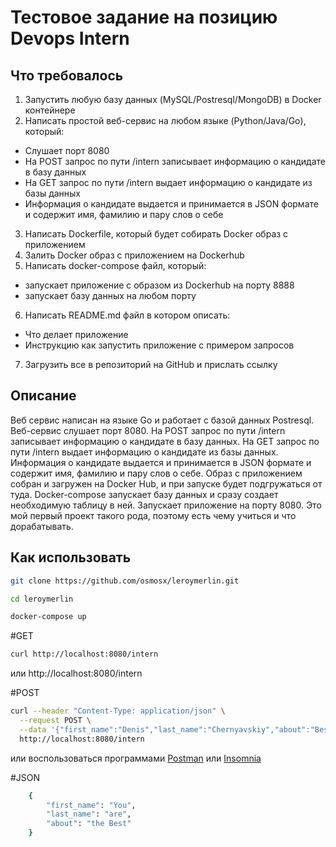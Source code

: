 # Тестовое задание на позицию Devops Intern

## Что требовалось
1. Запустить любую базу данных (MySQL/Postresql/MongoDB) в Docker контейнере
2. Написать простой веб-сервис на любом языке (Python/Java/Go), который:
- Слушает порт 8080
- На POST запрос по пути /intern записывает информацию о кандидате в базу данных
- На GET запрос по пути /intern выдает информацию о кандидате из базы данных
- Информация о кандидате выдается и принимается в JSON формате и содержит имя, фамилию и пару слов о себе
3. Написать Dockerfile, который будет собирать Docker образ c приложением
4. Залить Docker образ с приложением на Dockerhub
5. Написать docker-compose файл, который:
- запускает приложение с образом из Dockerhub на порту 8888 
- запускает базу данных на любом порту
6. Написать README.md файл в котором описать:
- Что делает приложение
- Инструкцию как запустить приложение с примером запросов
7. Загрузить все в репозиторий на GitHub и прислать ссылку

## Описание
Веб сервис написан на языке Go и работает с базой данных Postresql. Веб-сервис слушает порт 8080. На POST запрос по пути /intern записывает информацию о кандидате в базу данных. На GET запрос по пути /intern выдает информацию о кандидате из базы данных. Информация о кандидате выдается и принимается в JSON формате и содержит имя, фамилию и пару слов о себе. Образ с приложением собран и загружен на Docker Hub, и при запуске будет подгружаться от туда. Docker-compose запускает базу данных и сразу создает необходимую таблицу в ней. Запускает приложение на порту 8080. Это мой первый проект такого рода, поэтому есть чему учиться и что дорабатывать.

## Как использовать

```bash
git clone https://github.com/osmosx/leroymerlin.git
```
```bash
cd leroymerlin
```
```bash
docker-compose up
```
#GET

```bash
curl http://localhost:8080/intern
```
или http://localhost:8080/intern 

#POST

```bash
curl --header "Content-Type: application/json" \
  --request POST \
  --data '{"first_name":"Denis","last_name":"Chernyavskiy","about":"Best Intern"}' \
  http://localhost:8080/intern
```
или воспользоваться программами [Postman](https://www.postman.com) или [Insomnia](https://insomnia.rest)

#JSON
```bash
	{
		"first_name": "You",
		"last_name": "are",
		"about": "the Best"
	}
```

